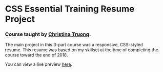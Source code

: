 # CSS Essential Training Resume Project

### Course taught by [Christina Truong](https://www.lynda.com/Christina-Truong/7842227-1.html).

The main project in this 3-part course was a responsive, CSS-styled resume. This resume was based on my skillset at the time of completing the course toward the end of 2018.

You can view a live preview [here](https://www.kylejackson.dev/Lynda/CSS%20Essential%20Training%20-%20Resume/index.html).